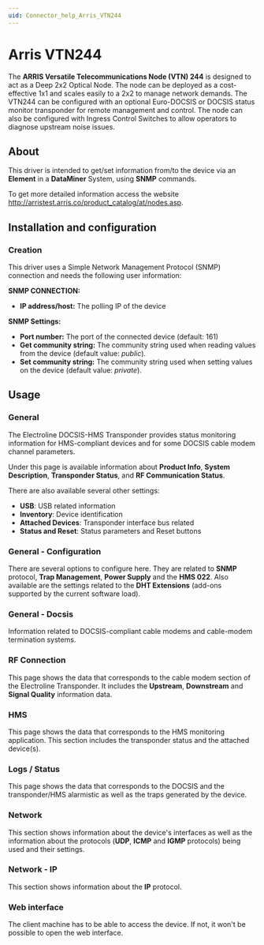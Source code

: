 ```yaml
---
uid: Connector_help_Arris_VTN244
---
```


# Arris VTN244

The **ARRIS Versatile Telecommunications Node (VTN) 244** is designed to act as a Deep 2x2 Optical Node. The node can be deployed as a cost-effective 1x1 and scales easily to a 2x2 to manage network demands. The VTN244 can be configured with an optional Euro-DOCSIS or DOCSIS status monitor transponder for remote management and control. The node can also be configured with Ingress Control Switches to allow operators to diagnose upstream noise issues.

## About

This driver is intended to get/set information from/to the device via an **Element** in a **DataMiner** System, using **SNMP** commands.

To get more detailed information access the website <http://arristest.arris.co/product_catalog/at/nodes.asp>.

## Installation and configuration

### Creation

This driver uses a Simple Network Management Protocol (SNMP) connection and needs the following user information:

**SNMP CONNECTION:**

- **IP address/host:** The polling IP of the device

**SNMP Settings:**

- **Port number:** The port of the connected device (default: 161)
- **Get community string:** The community string used when reading values from the device (default value: *public*).
- **Set community string:** The community string used when setting values on the device (default value: *private*).

## Usage

### General

The Electroline DOCSIS-HMS Transponder provides status monitoring information for HMS-compliant devices and for some DOCSIS cable modem channel parameters.

Under this page is available information about **Product Info**, **System Description**, **Transponder Status**, and **RF Communication Status**.

There are also available several other settings:

- **USB**: USB related information
- **Inventory**: Device identification
- **Attached Devices**: Transponder interface bus related
- **Status and Reset**: Status parameters and Reset buttons

### General - Configuration

There are several options to configure here. They are related to **SNMP** protocol, **Trap Management**, **Power Supply** and the **HMS 022**. Also available are the settings related to the **DHT Extensions** (add-ons supported by the current software load).

### General - Docsis

Information related to DOCSIS-compliant cable modems and cable-modem termination systems.

### RF Connection

This page shows the data that corresponds to the cable modem section of the Electroline Transponder. It includes the **Upstream**, **Downstream** and **Signal Quality** information data.

### HMS

This page shows the data that corresponds to the HMS monitoring application. This section includes the transponder status and the attached device(s).

### Logs / Status

This page shows the data that corresponds to the DOCSIS and the transponder/HMS alarmistic as well as the traps generated by the device.

### Network

This section shows information about the device's interfaces as well as the information about the protocols (**UDP**, **ICMP** and **IGMP** protocols) being used and their settings.

### Network - IP

This section shows information about the **IP** protocol.

### Web interface

The client machine has to be able to access the device. If not, it won't be possible to open the web interface.
